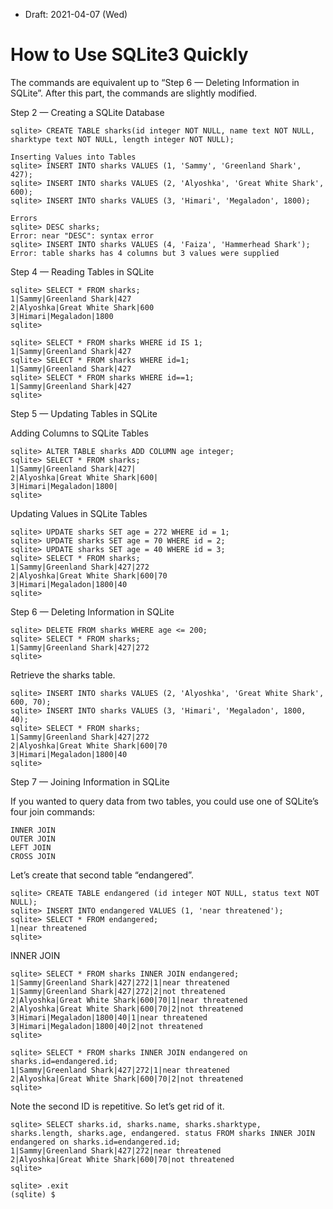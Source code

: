 * Draft: 2021-04-07 (Wed)

# How to Use SQLite3 Quickly

The commands are equivalent up to “Step 6 — Deleting Information in SQLite”. 
After this part, the commands are slightly modified.

Step 2 — Creating a SQLite Database

```sqlite
sqlite> CREATE TABLE sharks(id integer NOT NULL, name text NOT NULL, sharktype text NOT NULL, length integer NOT NULL);
 
Inserting Values into Tables
sqlite> INSERT INTO sharks VALUES (1, 'Sammy', 'Greenland Shark', 427);
sqlite> INSERT INTO sharks VALUES (2, 'Alyoshka', 'Great White Shark', 600);
sqlite> INSERT INTO sharks VALUES (3, 'Himari', 'Megaladon', 1800);
 
Errors
sqlite> DESC sharks;
Error: near "DESC": syntax error
sqlite> INSERT INTO sharks VALUES (4, 'Faiza', 'Hammerhead Shark');
Error: table sharks has 4 columns but 3 values were supplied
```
 
Step 4 — Reading Tables in SQLite

```sqlite
sqlite> SELECT * FROM sharks;
1|Sammy|Greenland Shark|427
2|Alyoshka|Great White Shark|600
3|Himari|Megaladon|1800
sqlite> 

sqlite> SELECT * FROM sharks WHERE id IS 1;
1|Sammy|Greenland Shark|427
sqlite> SELECT * FROM sharks WHERE id=1;
1|Sammy|Greenland Shark|427
sqlite> SELECT * FROM sharks WHERE id==1;
1|Sammy|Greenland Shark|427
sqlite>
```

Step 5 — Updating Tables in SQLite

Adding Columns to SQLite Tables

```sqlite
sqlite> ALTER TABLE sharks ADD COLUMN age integer;
sqlite> SELECT * FROM sharks;
1|Sammy|Greenland Shark|427|
2|Alyoshka|Great White Shark|600|
3|Himari|Megaladon|1800|
sqlite> 
```

Updating Values in SQLite Tables

```sqlite
sqlite> UPDATE sharks SET age = 272 WHERE id = 1;
sqlite> UPDATE sharks SET age = 70 WHERE id = 2;
sqlite> UPDATE sharks SET age = 40 WHERE id = 3;
sqlite> SELECT * FROM sharks;
1|Sammy|Greenland Shark|427|272
2|Alyoshka|Great White Shark|600|70
3|Himari|Megaladon|1800|40
sqlite> 
```

Step 6 — Deleting Information in SQLite

```sqlite
sqlite> DELETE FROM sharks WHERE age <= 200;
sqlite> SELECT * FROM sharks;
1|Sammy|Greenland Shark|427|272
sqlite> 
```

Retrieve the sharks table.

```sqlite
sqlite> INSERT INTO sharks VALUES (2, 'Alyoshka', 'Great White Shark', 600, 70);
sqlite> INSERT INTO sharks VALUES (3, 'Himari', 'Megaladon', 1800, 40);
sqlite> SELECT * FROM sharks;
1|Sammy|Greenland Shark|427|272
2|Alyoshka|Great White Shark|600|70
3|Himari|Megaladon|1800|40
sqlite> 
```

Step 7 — Joining Information in SQLite

If you wanted to query data from two tables, you could use one of SQLite’s four join commands:

```sqlite
INNER JOIN
OUTER JOIN
LEFT JOIN
CROSS JOIN
```

Let’s create that second table “endangered”.

```sqlite
sqlite> CREATE TABLE endangered (id integer NOT NULL, status text NOT NULL);
sqlite> INSERT INTO endangered VALUES (1, 'near threatened');
sqlite> SELECT * FROM endangered;
1|near threatened
sqlite> 
```
INNER JOIN

```sqlite
sqlite> SELECT * FROM sharks INNER JOIN endangered;
1|Sammy|Greenland Shark|427|272|1|near threatened
1|Sammy|Greenland Shark|427|272|2|not threatened
2|Alyoshka|Great White Shark|600|70|1|near threatened
2|Alyoshka|Great White Shark|600|70|2|not threatened
3|Himari|Megaladon|1800|40|1|near threatened
3|Himari|Megaladon|1800|40|2|not threatened
sqlite> 

sqlite> SELECT * FROM sharks INNER JOIN endangered on sharks.id=endangered.id;
1|Sammy|Greenland Shark|427|272|1|near threatened
2|Alyoshka|Great White Shark|600|70|2|not threatened
sqlite> 
```

Note the second ID is repetitive. So let’s get rid of it.

```sqlite
sqlite> SELECT sharks.id, sharks.name, sharks.sharktype, sharks.length, sharks.age, endangered. status FROM sharks INNER JOIN endangered on sharks.id=endangered.id;
1|Sammy|Greenland Shark|427|272|near threatened
2|Alyoshka|Great White Shark|600|70|not threatened
sqlite> 
```

```sqlite
sqlite> .exit
(sqlite) $
```
